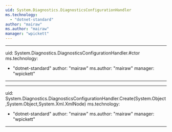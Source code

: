 ```yaml
---
uid: System.Diagnostics.DiagnosticsConfigurationHandler
ms.technology: 
  - "dotnet-standard"
author: "mairaw"
ms.author: "mairaw"
manager: "wpickett"
---
```


---
uid: System.Diagnostics.DiagnosticsConfigurationHandler.#ctor
ms.technology: 
  - "dotnet-standard"
author: "mairaw"
ms.author: "mairaw"
manager: "wpickett"
---

---
uid: System.Diagnostics.DiagnosticsConfigurationHandler.Create(System.Object,System.Object,System.Xml.XmlNode)
ms.technology: 
  - "dotnet-standard"
author: "mairaw"
ms.author: "mairaw"
manager: "wpickett"
---
